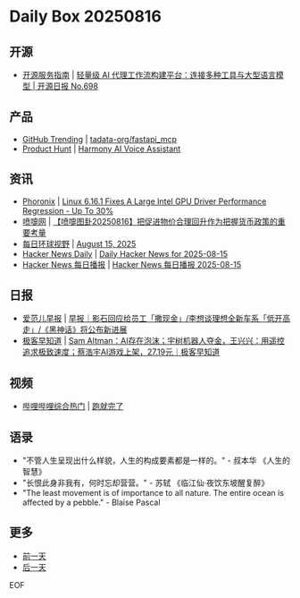 # Daily Box 20250816

## 开源
- [开源服务指南](https://osguider.com/blog/) | [轻量级 AI 代理工作流构建平台：连接多种工具与大型语言模型 | 开源日报 No.698](https://osguider.com/blog/post/daily/daily-698/)

## 产品
- [GitHub Trending](https://github.com/trending?since=daily) | [tadata-org/fastapi_mcp](https://github.com/tadata-org/fastapi_mcp)
- [Product Hunt](https://www.producthunt.com) | [Harmony AI Voice Assistant](https://www.producthunt.com/products/harmony-ai-voice-assistant)

## 资讯
- [Phoronix](https://www.phoronix.com/) | [Linux 6.16.1 Fixes A Large Intel GPU Driver Performance Regression - Up To 30%](https://www.phoronix.com/news/Linux-6.16.1-Fixes-Intel-i915)
- [喷嚏网](http://www.dapenti.com/blog/blog.asp?subjectid=70&name=xilei) | [【喷嚏图卦20250816】把促进物价合理回升作为把握货币政策的重要考量](http://www.dapenti.com/blog/more.asp?name=xilei&id=187722)
- [每日环球视野](https://idai.ly/) | [August 15, 2025](http://m.idai.ly/se/a193iG?1755216000)
- [Hacker News Daily](https://www.daemonology.net/hn-daily/) | [Daily Hacker News for 2025-08-15](https://www.daemonology.net/hn-daily/2025-08-15.html)
- [Hacker News 每日播报](https://hacker-news.agi.li/) | [Hacker News 每日播报 2025-08-15](https://hacker-news.agi.li/post/2025-08-15)

## 日报
- [爱范儿早报](https://www.ifanr.com/category/ifanrnews) | [早报｜影石回应给员工「撒现金」/李想谈理想全新车系「低开高走」/《黑神话》将公布新进展](https://www.ifanr.com/1634325)
- [极客早知道](https://www.geekpark.net/column/74) | [Sam Altman：AI存在泡沫；宇树机器人夺金，王兴兴：用遥控追求极致速度；蔡浩宇AI游戏上架，27.19元｜极客早知道](https://www.geekpark.net/news/352780)

## 视频
- [哔哩哔哩综合热门](https://www.bilibili.com/v/popular/all/) | [跑就完了](https://b23.tv/BV1HvYezAEvw)

## 语录
- "不管人生呈现出什么样貌，人生的构成要素都是一样的。" - 叔本华 《人生的智慧》
- "长恨此身非我有，何时忘却营营。" - 苏轼 《临江仙·夜饮东坡醒复醉》
- "The least movement is of importance to all nature. The entire ocean is affected by a pebble." - Blaise Pascal

## 更多
- [前一天](daily-box-20250815.md)
- [后一天](daily-box-20250817.md)

EOF